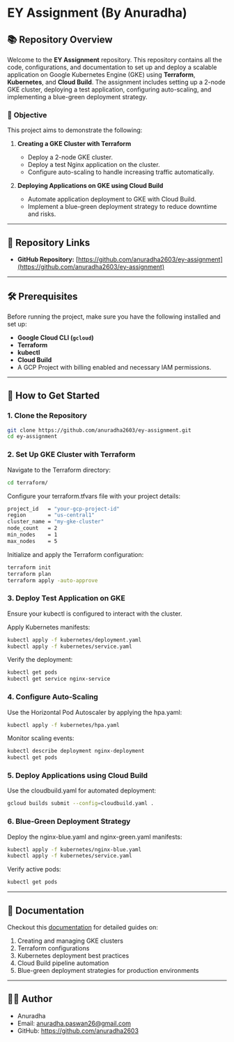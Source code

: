# EY Assignment (By Anuradha)

## 📚 Repository Overview

Welcome to the **EY Assignment** repository. This repository contains all the code, configurations, and documentation to set up and deploy a scalable application on Google Kubernetes Engine (GKE) using **Terraform**, **Kubernetes**, and **Cloud Build**. The assignment includes setting up a 2-node GKE cluster, deploying a test application, configuring auto-scaling, and implementing a blue-green deployment strategy.

### 🚀 **Objective**

This project aims to demonstrate the following:

1. **Creating a GKE Cluster with Terraform**
   - Deploy a 2-node GKE cluster.
   - Deploy a test Nginx application on the cluster.
   - Configure auto-scaling to handle increasing traffic automatically.

2. **Deploying Applications on GKE using Cloud Build**
   - Automate application deployment to GKE with Cloud Build.
   - Implement a blue-green deployment strategy to reduce downtime and risks.

---

## 🔗 Repository Links

- **GitHub Repository:** [https://github.com/anuradha2603/ey-assignment](https://github.com/anuradha2603/ey-assignment)

---


## 🛠️ Prerequisites

Before running the project, make sure you have the following installed and set up:

- **Google Cloud CLI (`gcloud`)**
- **Terraform**
- **kubectl**
- **Cloud Build**
- A GCP Project with billing enabled and necessary IAM permissions.

---

## 📖 How to Get Started

### 1. Clone the Repository

```bash
git clone https://github.com/anuradha2603/ey-assignment.git
cd ey-assignment
```

### 2. Set Up GKE Cluster with Terraform
Navigate to the Terraform directory:

```bash
cd terraform/
```

Configure your terraform.tfvars file with your project details:

```bash
project_id   = "your-gcp-project-id"
region       = "us-central1"
cluster_name = "my-gke-cluster"
node_count   = 2
min_nodes    = 1
max_nodes    = 5
```

Initialize and apply the Terraform configuration:

```bash
terraform init
terraform plan
terraform apply -auto-approve
```

### 3. Deploy Test Application on GKE
Ensure your kubectl is configured to interact with the cluster.

Apply Kubernetes manifests:

```bash
kubectl apply -f kubernetes/deployment.yaml
kubectl apply -f kubernetes/service.yaml
```

Verify the deployment:

```bash
kubectl get pods
kubectl get service nginx-service
```

### 4. Configure Auto-Scaling
Use the Horizontal Pod Autoscaler by applying the hpa.yaml:

```bash
kubectl apply -f kubernetes/hpa.yaml
```

Monitor scaling events:
```bash
kubectl describe deployment nginx-deployment
kubectl get pods
```

### 5. Deploy Applications using Cloud Build
Use the cloudbuild.yaml for automated deployment:

```bash
gcloud builds submit --config=cloudbuild.yaml .
```

### 6. Blue-Green Deployment Strategy

Deploy the nginx-blue.yaml and nginx-green.yaml manifests:

```bash
kubectl apply -f kubernetes/nginx-blue.yaml
kubectl apply -f kubernetes/service.yaml
``` 

Verify active pods:
```bash
kubectl get pods
``` 

---
## 📝 Documentation
Checkout this [documentation](https://docs.google.com/document/d/1jROVw_gdjUjuARG3U6g5BMLg7quxUcql0QRED_1E0Ps/edit?tab=t.0#heading=h.iw10q0v2htyn) for detailed guides on:

1. Creating and managing GKE clusters
2. Terraform configurations
3. Kubernetes deployment best practices
4. Cloud Build pipeline automation
5. Blue-green deployment strategies for production environments

---
## 🧑‍💼 Author
- Anuradha
- Email: anuradha.paswan26@gmail.com
- GitHub: https://github.com/anuradha2603
